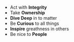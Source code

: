 * Act with **Integrity**
* Take **Ownership**
* **Dive Deep** in to matter
* Be **Curious** to all things
* **Inspire** greathness in others
* Be nice to **People**